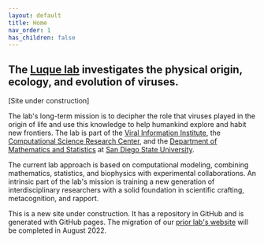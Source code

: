 ```yaml
---
layout: default
title: Home
nav_order: 1
has_children: false
---
```


## The [Luque lab](https://www.luquelab.com) investigates the physical origin, ecology, and evolution of viruses.

[Site under construction]

The lab's long-term mission is to decipher the role that viruses played in the origin of life and use this knowledge to help humankind explore and habit new frontiers. The lab is part of the [Viral Information Institute](https://viralization.org), the [Computational Science Research Center](http://www.csrc.sdsu.edu), and the [Department of Mathematics and Statistics](https://math.sdsu.edu) at [San Diego State University](https://www.sdsu.edu).

The current lab approach is based on computational modeling, combining mathematics, statistics, and biophysics with experimental collaborations. An intrinsic part of the lab's mission is training a new generation of interdisciplinary researchers with a solid foundation in scientific crafting, metacognition, and rapport.

This is a new site under construction. It has a repository in GitHub and is generated with GitHub pages. The migration of our [prior lab's website](https://www.luquelab.com) will be completed in August 2022.

